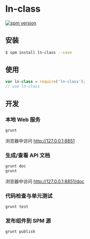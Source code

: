 # ln-class

[![spm version](http://spmjs.io/badge/ln-class)](http://spmjs.io/package/ln-class)

> 

## 安装

```bash
$ spm install ln-class --save
```

## 使用

```js
var ln-class = require('ln-class');
// use ln-class
```
## 开发

### 本地 Web 服务

```bash
grunt
```

浏览器中访问 http://127.0.0.1:8851

### 生成/查看 API 文档

```bash
grunt doc
grunt
```

浏览器中访问 http://127.0.0.1:8851/doc

### 代码检查与单元测试

```bash
grunt test
```

### 发布组件到 SPM 源

```bash
grunt publish
```
